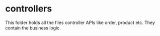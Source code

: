 # controllers
This folder holds all the files controller APIs like order, product etc. They contain the business logic.